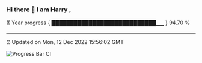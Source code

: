 ### Hi there 👋 I am Harry , 

⏳ Year progress { ████████████████████████████▁▁ } 94.70 %

---

⏰ Updated on Mon, 12 Dec 2022 15:56:02 GMT

![Progress Bar CI](https://github.com/duykhang68/duykhang68/workflows/Progress%20Bar%20CI/badge.svg)
